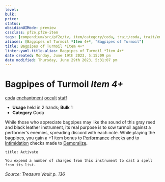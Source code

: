 ```yaml
---
level:
bulk:
price:
status:
obsidianUIMode: preview
cssclass: pf2e,pf2e-item
tags: [compendium/src/pf2e/tv, item/category/coda, trait/coda, trait/enchantment, trait/occult, trait/staff]
aliases: [Bagpipes of Turmoil *Item 4+*, "Bagpipes of Turmoil"]
title: Bagpipes of Turmoil *Item 4+*
linter-yaml-title-alias: Bagpipes of Turmoil *Item 4+*
date created: Monday, June 19th 2023, 5:15:09 pm
date modified: Thursday, June 29th 2023, 5:31:07 pm
---
```


# Bagpipes of Turmoil *Item 4+*

[coda](rules/traits/coda-tv.md) [enchantment](rules/traits/enchantment.md) [occult](rules/traits/occult.md) [staff](rules/traits/staff.md)  

- **Usage** held in 2 hands; **Bulk** 1
- **Category** Coda

While those who appreciate bagpipes may like the sound of this gray reed and black leather instrument, its real purpose is to sow turmoil against a performer's enemies, spreading discord with each note. While playing the bagpipes, you gain a +1 item bonus to [Performance](compendium/skills.md#Performance) checks and to [Intimidation](compendium/skills.md#Intimidation) checks made to [Demoralize](rules/actions/demoralize.md).

```ad-embed-ability
title: Activate

You expend a number of charges from this instrument to cast a spell from its list.
```

*Source: Treasure Vault p. 136*
